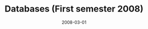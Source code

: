 ---
title: "Databases (First semester 2008)"
collection: teaching
type: "Undergraduate course"
permalink: /teaching/2008-Databases_course
venue: "Pontificia Universidad Cat&oacute;lica de Chile, Computer Science Department"
date: 2008-03-01
location: "Santiago, Chile"
---